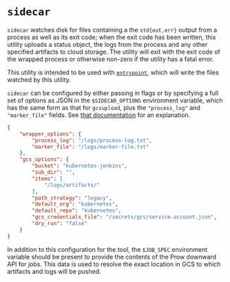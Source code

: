 # `sidecar`

`sidecar` watches disk for files containing a the `std{out,err}` output from a process as well as
its exit code; when the exit code has been written, this utility uploads a status object, the logs
from the process and any other specified artifacts to cloud storage. The utility will exit with the
exit code of the wrapped process or otherwise non-zero if the utility has a fatal error.

This utility is intended to be used with [`entrypoint`](./../sidecar/README.md), which will
write the files watched by this utility.

`sidecar` can be configured by either passing in flags or by specifying a full set of options
as JSON in the `$SIDECAR_OPTIONS` environment variable, which has the same form as that for
`gcsupload`, plus the `"process_log"` and `"marker_file"` fields. See
[that documentation](./../gcsupload/README.md) for an explanation.

```json
{
    "wrapper_options": {
        "process_log": "/logs/process-log.txt",
        "marker_file": "/logs/marker-file.txt"
    },
    "gcs_options": {
        "bucket": "kubernetes-jenkins",
        "sub_dir": "",
        "items": [
            "/logs/artifacts/"
        ],
        "path_strategy": "legacy",
        "default_org": "kubernetes",
        "default_repo": "kubernetes",
        "gcs_credentials_file": "/secrets/gcs/service-account.json",
        "dry_run": "false"
    }
}
```

In addition to this configuration for the tool, the `$JOB_SPEC` environment variable should be
present to provide the contents of the Prow downward API for jobs. This data is used to resolve
the exact location in GCS to which artifacts and logs will be pushed.